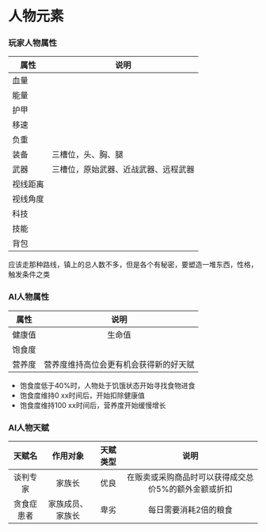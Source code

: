 # 人物元素

### 玩家人物属性

| 属性     | 说明                                 |
| -------- | ------------------------------------ |
| 血量     |                                      |
| 能量     |                                      |
| 护甲     |                                      |
| 移速     |                                      |
| 负重     |                                      |
| 装备     | 三槽位，头、胸、腿                   |
| 武器     | 三槽位，原始武器、近战武器、远程武器 |
| 视线距离 |                                      |
| 视线角度 |                                      |
| 科技     |                                      |
| 技能     |                                      |
| 背包     |                                      |

应该走那种路线，镇上的总人数不多，但是各个有秘密，要塑造一堆东西，性格，触发条件之类





### AI人物属性

|  属性  |                  说明                  |
| :----: | :------------------------------------: |
| 健康值 |                 生命值                 |
| 饱食度 |                                        |
| 营养度 | 营养度维持高位会更有机会获得新的好天赋 |

- 饱食度低于40%时，人物处于饥饿状态开始寻找食物进食
- 饱食度维持0 xx时间后，开始扣除健康值
- 饱食度维持100 xx时间后，营养度开始缓慢增长

### AI人物天赋

|   天赋名   |     作用对象     | 天赋类型 |                         说明                         |
| :--------: | :--------------: | :------: | :--------------------------------------------------: |
|  谈判专家  |      家族长      |   优良   | 在贩卖或采购商品时可以获得成交总价5%的额外金额或折扣 |
| 贪食症患者 | 家族成员、家族长 |   卑劣   |                每日需要消耗2倍的粮食                 |





